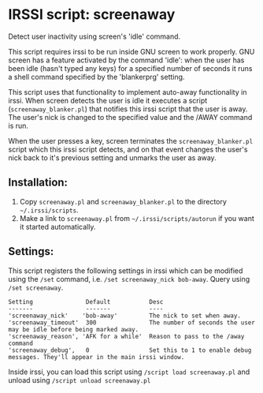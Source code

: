 
# IRSSI script: screenaway

Detect user inactivity using screen's 'idle' command.
 
This script requires irssi to be run inside GNU screen to work properly.
GNU screen has a feature activated by the command 'idle': when the user has been
idle (hasn't typed any keys) for a specified number of seconds it runs a shell
command specified by the 'blankerprg' setting.

This script uses that functionality to implement auto-away functionality in 
irssi. When screen detects the user is idle it executes a script (`screenaway_blanker.pl`)
that notifies this irssi script that the user is away. The user's nick is changed to the 
specified value and the /AWAY command is run. 

When the user presses a key, screen terminates the `screenaway_blanker.pl` script which
this irssi script detects, and on that event changes the user's nick back to it's previous
setting and unmarks the user as away.

## Installation:

1. Copy `screenaway.pl` and `screenaway_blanker.pl` to the directory `~/.irssi/scripts`. 
2. Make a link to `screenaway.pl` from `~/.irssi/scripts/autorun` if you want it started automatically.
 
## Settings:

 This script registers the following settings in irssi which can be modified using the `/set` command, i.e.
 `/set screenaway_nick bob-away`. Query using `/set screenaway`.

    Setting               Default           Desc
    -------               -------           ----
    'screenaway_nick'    'bob-away'         The nick to set when away.
    'screenaway_timeout'  300               The number of seconds the user may be idle before being marked away.
    'screenaway_reason', 'AFK for a while'  Reason to pass to the /away command
    'screenaway_debug',   0                 Set this to 1 to enable debug messages. They'll appear in the main irssi window.            
 Inside irssi, you can load this script using `/script load screenaway.pl` and unload using `/script unload screenaway.pl`


